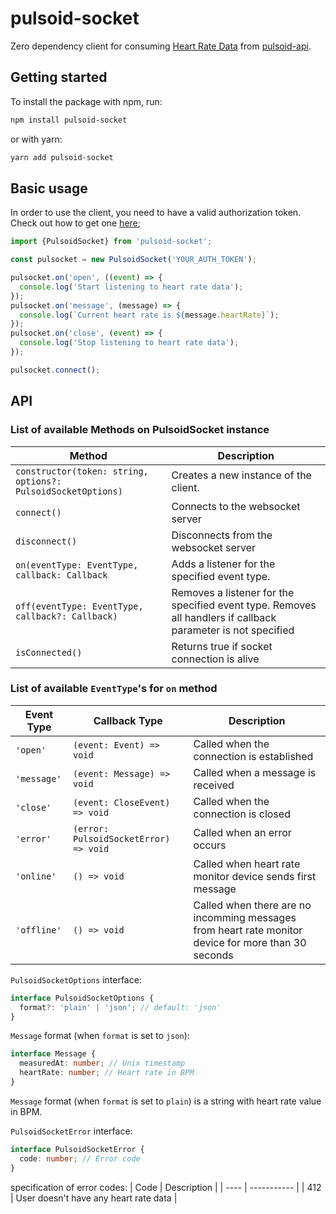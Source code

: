 # pulsoid-socket

Zero dependency client for consuming [Heart Rate Data](https://github.com/pulsoid-oss/pulsoid-api/wiki/Heart-Rate-Data-API#read-heart-rate-via-websocket) from [pulsoid-api](https://github.com/pulsoid-oss/pulsoid-api).

## Getting started

To install the package with npm, run:

```bash
npm install pulsoid-socket
```

or with yarn:

```bash
yarn add pulsoid-socket
```

## Basic usage

In order to use the client, you need to have a valid authorization token. Check out how to get one [here](https://github.com/pulsoid-oss/pulsoid-api/wiki/OAuth2-Authorization-Code-Grant);

```javascript
import {PulsoidSocket} from 'pulsoid-socket';

const pulsocket = new PulsoidSocket('YOUR_AUTH_TOKEN');

pulsocket.on('open', ((event) => {
  console.log('Start listening to heart rate data');
});
pulsocket.on('message', (message) => {
  console.log(`Current heart rate is ${message.heartRate}`);
});
pulsocket.on('close', (event) => {
  console.log('Stop listening to heart rate data');
});

pulsocket.connect();
```

## API

### List of available Methods on PulsoidSocket instance

| Method                                                       | Description                                                                                                  |
| ------------------------------------------------------------ | ------------------------------------------------------------------------------------------------------------ |
| `constructor(token: string, options?: PulsoidSocketOptions)` | Creates a new instance of the client.                                                                        |
| `connect()`                                                  | Connects to the websocket server                                                                             |
| `disconnect()`                                               | Disconnects from the websocket server                                                                        |
| `on(eventType: EventType, callback: Callback `               | Adds a listener for the specified event type.                                                                |
| `off(eventType: EventType, callback?: Callback)`             | Removes a listener for the specified event type. Removes all handlers if callback parameter is not specified |
| `isConnected()`                                              | Returns true if socket connection is alive                                                                   |

### List of available `EventType`'s for `on` method

| Event Type  | Callback Type                         | Description                                                                                         |
| ----------- | ------------------------------------- | --------------------------------------------------------------------------------------------------- |
| `'open'`    | `(event: Event) => void`              | Called when the connection is established                                                           |
| `'message'` | `(event: Message) => void`            | Called when a message is received                                                                   |
| `'close'`   | `(event: CloseEvent) => void`         | Called when the connection is closed                                                                |
| `'error'`   | `(error: PulsoidSocketError) => void` | Called when an error occurs                                                                         |
| `'online'`  | `() => void`                          | Called when heart rate monitor device sends first message                                           |
| `'offline'` | `() => void`                          | Called when there are no incomming messages from heart rate monitor device for more than 30 seconds |

`PulsoidSocketOptions` interface:

```typescript
interface PulsoidSocketOptions {
  format?: 'plain' | 'json'; // default: 'json'
}
```

`Message` format (when `format` is set to `json`):

```typescript
interface Message {
  measuredAt: number; // Unix timestamp
  heartRate: number; // Heart rate in BPM
}
```

`Message` format (when `format` is set to `plain`) is a string with heart rate value in BPM.

`PulsoidSocketError` interface:

```typescript
interface PulsoidSocketError {
  code: number; // Error code
}
```

specification of error codes:
| Code | Description |
| ---- | ----------- |
| 412 | User doesn't have any heart rate data |
